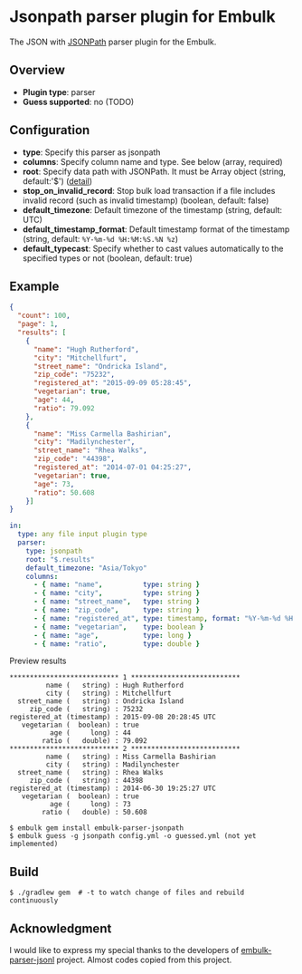 # Jsonpath parser plugin for Embulk

The JSON with [JSONPath](http://goessner.net/articles/JsonPath/) parser plugin for the Embulk.

## Overview

* **Plugin type**: parser
* **Guess supported**: no (TODO)

## Configuration

* **type**: Specify this parser as jsonpath
* **columns**: Specify column name and type. See below (array, required)
* **root**: Specify data path with JSONPath. It must be Array object (string, default:'$') ([detail](https://github.com/jayway/JsonPath#operators))
* **stop_on_invalid_record**: Stop bulk load transaction if a file includes invalid record (such as invalid timestamp) (boolean, default: false)
* **default_timezone**: Default timezone of the timestamp (string, default: UTC)
* **default_timestamp_format**: Default timestamp format of the timestamp (string, default: `%Y-%m-%d %H:%M:%S.%N %z`)
* **default_typecast**: Specify whether to cast values automatically to the specified types or not (boolean, default: true)

## Example

```json
{
  "count": 100,
  "page": 1,
  "results": [
    {
      "name": "Hugh Rutherford",
      "city": "Mitchellfurt",
      "street_name": "Ondricka Island",
      "zip_code": "75232",
      "registered_at": "2015-09-09 05:28:45",
      "vegetarian": true,
      "age": 44,
      "ratio": 79.092
    },
    {
      "name": "Miss Carmella Bashirian",
      "city": "Madilynchester",
      "street_name": "Rhea Walks",
      "zip_code": "44398",
      "registered_at": "2014-07-01 04:25:27",
      "vegetarian": true,
      "age": 73,
      "ratio": 50.608
    }]
}
```


```yaml
in:
  type: any file input plugin type
  parser:
    type: jsonpath
    root: "$.results"
    default_timezone: "Asia/Tokyo"
    columns:
      - { name: "name",          type: string }
      - { name: "city",          type: string }
      - { name: "street_name",   type: string }
      - { name: "zip_code",      type: string }
      - { name: "registered_at", type: timestamp, format: "%Y-%m-%d %H:%M:%S" }
      - { name: "vegetarian",    type: boolean }
      - { name: "age",           type: long }
      - { name: "ratio",         type: double }
```

Preview results

```text
*************************** 1 ***************************
         name (   string) : Hugh Rutherford
         city (   string) : Mitchellfurt
  street_name (   string) : Ondricka Island
     zip_code (   string) : 75232
registered_at (timestamp) : 2015-09-08 20:28:45 UTC
   vegetarian (  boolean) : true
          age (     long) : 44
        ratio (   double) : 79.092
*************************** 2 ***************************
         name (   string) : Miss Carmella Bashirian
         city (   string) : Madilynchester
  street_name (   string) : Rhea Walks
     zip_code (   string) : 44398
registered_at (timestamp) : 2014-06-30 19:25:27 UTC
   vegetarian (  boolean) : true
          age (     long) : 73
        ratio (   double) : 50.608
```

```
$ embulk gem install embulk-parser-jsonpath
$ embulk guess -g jsonpath config.yml -o guessed.yml (not yet implemented)
```

## Build

```
$ ./gradlew gem  # -t to watch change of files and rebuild continuously
```

## Acknowledgment

I would like to express my special thanks to the developers of [embulk-parser-jsonl](https://github.com/shun0102/embulk-parser-jsonl) project.
Almost codes copied from this project.
